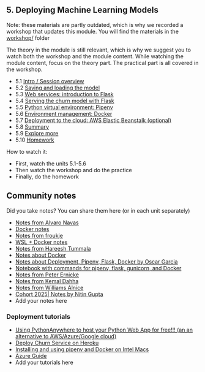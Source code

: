 ## 5. Deploying Machine Learning Models

Note: these materials are partly outdated, which
is why we recorded a workshop that updates this module.
You will find the materials in the [workshop/](workshop/) folder

The theory in the module is still relevant, which is why we suggest you
to watch both the workshop and the module content. While watching 
the module content, focus on the theory part. The practical 
part is all covered in the workshop. 


- 5.1 [Intro / Session overview](01-intro.md)
- 5.2 [Saving and loading the model](02-pickle.md)
- 5.3 [Web services: introduction to Flask](03-flask-intro.md)
- 5.4 [Serving the churn model with Flask](04-flask-deployment.md)
- 5.5 [Python virtual environment: Pipenv](05-pipenv.md)
- 5.6 [Environment management: Docker](06-docker.md)
- 5.7 [Deployment to the cloud: AWS Elastic Beanstalk (optional)](07-aws-eb.md)
- 5.8 [Summary](08-summary.md)
- 5.9 [Explore more](09-explore-more.md)
- 5.10 [Homework](homework.md)


How to watch it:

- First, watch the units 5.1-5.6 
- Then watch the workshop and do the practice 
- Finally, do the homework


## Community notes

Did you take notes? You can share them here (or in each unit separately)

* [Notes from Alvaro Navas](https://github.com/ziritrion/ml-zoomcamp/blob/main/notes/05a_deployment.md)
* [Docker notes](https://github.com/ayoub-berdeddouch/mlbookcamp-homeworks/blob/main/Deployment/README.md)
* [Notes from froukje](https://github.com/froukje/ml-zoomcamp/blob/main/week5/lecture/Lecture_5_deploying_ml_models.ipynb)
* [WSL + Docker notes](https://github.com/MemoonaTahira/MLZoomcamp2022/blob/main/Notes/Week_5-flask_and_docker_for_deployment/readme.md)
* [Notes from Hareesh Tummala](https://github.com/tummala-hareesh/ml_zoomcamp_ht/blob/main/notes/week-5-notes.md)
* [Notes about Docker](https://github.com/shayansm2/eng-notebook/tree/main/docker)
* [Notes about Deployment, Pipenv, Flask, Docker by Oscar Garcia](https://github.com/ozkary/machine-learning-engineering/tree/main/05-deployment)
* [Notebook with commands for pipenv, flask, gunicorn, and Docker](https://github.com/javier-cp6/ml-zoomcamp/blob/main/05-deployment/05-train-churn-model.ipynb)
* [Notes from Peter Ernicke](https://knowmledge.com/category/courses/ml-zoomcamp/model-deployment/)
* [Notes from Kemal Dahha](https://github.com/kemaldahha/machine-learning-course/blob/main/week_5_notes.ipynb)
* [Notes from Williams Alnice](https://github.com/nice-bills/ml_zoomcamp/tree/main/module_5)
* [Cohort 2025| Notes by Nitin Gupta](https://github.com/niting9881/ML-zoomcamp-local/blob/main/05-deployment/README.md)
* Add your notes here

### Deployment tutorials

* [Using PythonAnywhere to host your Python Web App for free!!! (an an alternative to AWS/Azure/Google cloud)](https://github.com/nindate/ml-zoomcamp-exercises/blob/main/how-to-use-pythonanywhere.md)
* [Deploy Churn Service on Heroku](https://github.com/razekmaiden/churn_service_heroku.git)
* [Installing and using pipenv and Docker on Intel Macs](https://github.com/ziritrion/ml-zoomcamp/blob/main/notes/05b_virtenvs.md)
* [Azure Guide](https://github.com/yusyel/guides/tree/master/azure#1-creating-azure-account)
* Add your tutorials here

